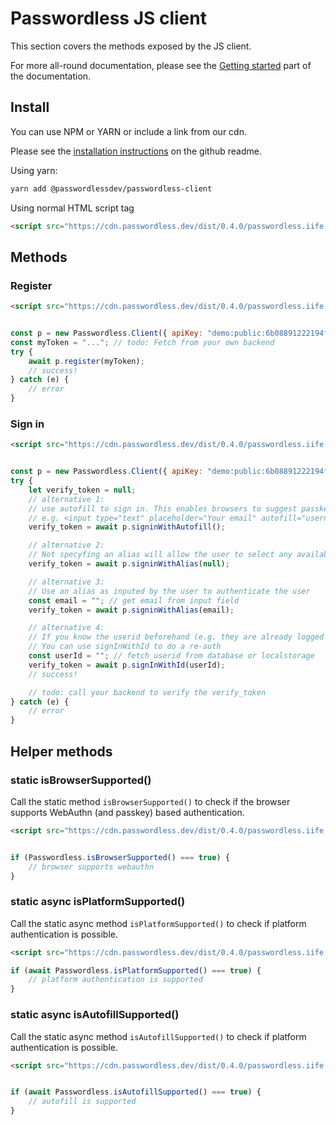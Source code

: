# Passwordless JS client

This section covers the methods exposed by the JS client.

For more all-round documentation, please see the [Getting started](getting-started) part of the documentation.

## Install

You can use NPM or YARN or include a link from our cdn.

Please see the [installation instructions](https://github.com/passwordless/passwordless-client-js#get-coding) on the github readme.

Using yarn: 
```bash
yarn add @passwordlessdev/passwordless-client
```

Using normal HTML script tag
```html
<script src="https://cdn.passwordless.dev/dist/0.4.0/passwordless.iife.js" crossorigin="anonymous"></script>
```


## Methods


### Register

```html
<script src="https://cdn.passwordless.dev/dist/0.4.0/passwordless.iife.js" crossorigin="anonymous"></script>
```

```js

const p = new Passwordless.Client({ apiKey: "demo:public:6b08891222194fd1992465f8668f" });
const myToken = "..."; // todo: Fetch from your own backend
try {
    await p.register(myToken);
    // success!
} catch (e) {
    // error    
}
```


### Sign in

```html
<script src="https://cdn.passwordless.dev/dist/0.4.0/passwordless.iife.js" crossorigin="anonymous"></script>
```

```js

const p = new Passwordless.Client({ apiKey: "demo:public:6b08891222194fd1992465f8668f" });
try {
    let verify_token = null;
    // alternative 1:
    // use autofill to sign in. This enables browsers to suggest passkeys for any input that has autofill="webauthn",
    // e.g. <input type="text" placeholder="Your email" autofill="username email webauthn" />
    verify_token = await p.signinWithAutofill();

    // alternative 2:
    // Not specyfing an alias will allow the user to select any available credentials on the device or insert a security key
    verify_token = await p.signinWithAlias(null);

    // alternative 3:
    // Use an alias as inputed by the user to authenticate the user
    const email = ""; // get email from input field
    verify_token = await p.signinWithAlias(email);

    // alternative 4:
    // If you know the userid beforehand (e.g. they are already logged in but you want to re-auth them)
    // You can use signInWithId to do a re-auth
    const userId = ""; // fetch userid from database or localstorage
    verify_token = await p.signInWithId(userId);
    // success!

    // todo: call your backend to verify the verify_token
} catch (e) {
    // error    
}
```

## Helper methods

### static isBrowserSupported()

Call the static method  `isBrowserSupported()` to check if the browser supports WebAuthn (and passkey) based authentication.
```html
<script src="https://cdn.passwordless.dev/dist/0.4.0/passwordless.iife.js" crossorigin="anonymous"></script>
```

```js

if (Passwordless.isBrowserSupported() === true) {
    // browser supports webauthn
}
```

### static async isPlatformSupported()

Call the static async method  `isPlatformSupported()` to check if platform authentication is possible.
```html
<script src="https://cdn.passwordless.dev/dist/0.4.0/passwordless.iife.js" crossorigin="anonymous"></script>
```
```js
if (await Passwordless.isPlatformSupported() === true) {
    // platform authentication is supported
}
```

### static async isAutofillSupported()

Call the static async method  `isAutofillSupported()` to check if platform authentication is possible.



```html
<script src="https://cdn.passwordless.dev/dist/0.4.0/passwordless.iife.js" crossorigin="anonymous"></script>
```

```js

if (await Passwordless.isAutofillSupported() === true) {
    // autofill is supported   
}
```
